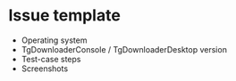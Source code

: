 # Issue template

- Operating system
- TgDownloaderConsole / TgDownloaderDesktop version
- Test-case steps
- Screenshots
